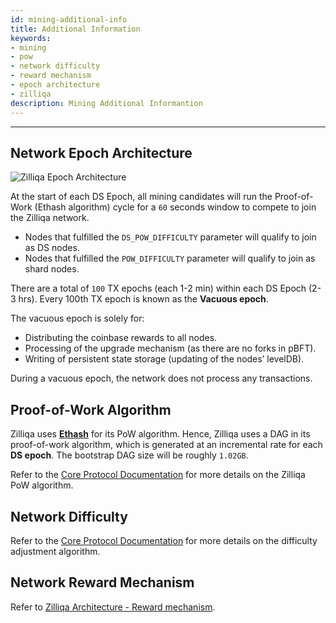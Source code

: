 ```yaml
---
id: mining-additional-info
title: Additional Information
keywords: 
- mining
- pow
- network difficulty
- reward mechanism
- epoch architecture
- zilliqa	
description: Mining Additional Informantion
---
```


---
## Network Epoch Architecture

![Zilliqa Epoch Architecture](https://i.imgur.com/Da4t6FW.png)

At the start of each DS Epoch, all mining candidates will run the Proof-of-Work (Ethash algorithm) cycle for a `60` seconds window to compete to join the Zilliqa network.

- Nodes that fulfilled the `DS_POW_DIFFICULTY` parameter will qualify to join as DS nodes.
- Nodes that fulfilled the `POW_DIFFICULTY` parameter will qualify to join as shard nodes.

There are a total of `100` TX epochs (each 1-2 min) within each DS Epoch (2-3 hrs). Every 100th TX epoch is known as the **Vacuous epoch**.

The vacuous epoch is solely for:

- Distributing the coinbase rewards to all nodes.
- Processing of the upgrade mechanism (as there are no forks in pBFT).
- Writing of persistent state storage (updating of the nodes’ levelDB).

During a vacuous epoch, the network does not process any transactions.

## Proof-of-Work Algorithm

Zilliqa uses [**Ethash**](https://github.com/ethereum/wiki/wiki/Ethash) for its PoW algorithm. Hence, Zilliqa uses a DAG in its proof-of-work algorithm, which is generated at an incremental rate for each **DS epoch**. The bootstrap DAG size will be roughly `1.02GB`.

Refer to the [Core Protocol Documentation](../contributors/core-pow.md) for more details on the Zilliqa PoW algorithm.

## Network Difficulty

Refer to the [Core Protocol Documentation](../contributors/core-difficulty-adjustment.mdx) for more details on the difficulty adjustment algorithm.

## Network Reward Mechanism

Refer to [Zilliqa Architecture - Reward mechanism](../basics/basics-zil-reward.md).